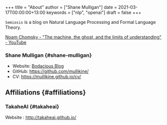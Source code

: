 +++
title = "About"
author = ["Shane Mulligan"]
date = 2021-03-17T00:00:00+13:00
keywords = ["nlp", "openai"]
draft = false
+++

`Semiosis` is a blog on Natural Language Processing and Formal Language Theory.

[Noam Chomsky - "The machine, the ghost, and the limits of understanding" - YouTube](https://www.youtube.com/watch?v=D5in5EdjhD0)


### Shane Mulligan {#shane-mulligan}

-   Website: [Bodacious Blog](http://mullikine.github.io/)
-   GitHub: <https://github.com/mullikine/>
-   CV: <https://mullikine.github.io/cv/>


## Affiliations {#affiliations}


### TakaheAI {#takaheai}

Website
: <http://takaheai.github.io/>